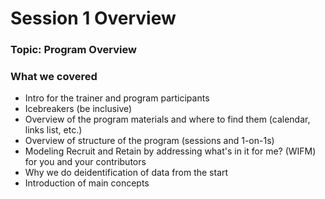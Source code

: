 <!--- Digital Public Goods Community Manager Training Program --->
# Session 1 Overview

### Topic: Program Overview

### What we covered
- Intro for the trainer and program participants
- Icebreakers (be inclusive)
- Overview of the program materials and where to find them (calendar, links list, etc.)
- Overview of structure of the program (sessions and 1-on-1s)
- Modeling Recruit and Retain by addressing what's in it for me? (WIFM) for you and your contributors
- Why we do deidentification of data from the start
- Introduction of main concepts 
